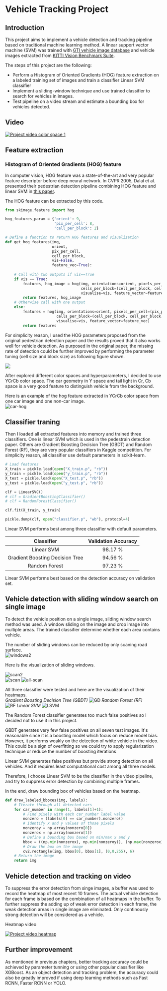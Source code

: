 # **Vehicle Tracking Project**

## Introduction

This project aims to implement a vehicle detection and tracking pipeline based on 
traditional machine learning method. A linear support vector machine (SVM) was trained
with [GTI vehicle image database](https://www.gti.ssr.upm.es/data/Vehicle_database.html)
and vehicle images extracted from [KITTI Vision Benchmark Suite](http://www.cvlibs.net/datasets/kitti/).

The steps of this project are the following:

* Perform a Histogram of Oriented Gradients (HOG) feature extraction on a labeled training set of images and train a classifier Linear SVM classifier
* Implement a sliding-window technique and use trained classifier to search for vehicles in images.
* Test pipeline on a video stream and estimate a bounding box for vehicles detected.

## Video

[![Project video color space 1](https://img.youtube.com/vi/l3lIVtXIZcM/0.jpg)](https://www.youtube.com/watch?v=l3lIVtXIZcM)

## Feature extraction

### Histogram of Oriented Gradients (HOG) feature

In computer vision, HOG feature was a state-of-the-art and very popular feature descriptor 
before deep neural network. In CVPR 2005, Dalal et al. presented their pedestrian detection 
pipeline combining HOG feature and linear SVM in [this paper](https://lear.inrialpes.fr/people/triggs/pubs/Dalal-cvpr05.pdf).

The HOG feature can be extracted by this code.
```python
from skimage.feature import hog

hog_features_param = {'orient': 9,
                      'pix_per_cell': 8,
                      'cell_per_block': 2}

# Define a function to return HOG features and visualization
def get_hog_features(img, 
                     orient,
                     pix_per_cell, 
                     cell_per_block,
                     vis=False, 
                     feature_vec=True):
					 
    # Call with two outputs if vis==True
    if vis == True:
        features, hog_image = hog(img, orientations=orient, pixels_per_cell=(pix_per_cell, pix_per_cell),
                                  cells_per_block=(cell_per_block, cell_per_block), transform_sqrt=True,
                                  visualise=vis, feature_vector=feature_vec)
        return features, hog_image
    # Otherwise call with one output
    else:
        features = hog(img, orientations=orient, pixels_per_cell=(pix_per_cell, pix_per_cell),
                       cells_per_block=(cell_per_block, cell_per_block), transform_sqrt=True,
                       visualise=vis, feature_vector=feature_vec)
        return features
```

For simplicity reason, I used the HOG parameters proposed from the original pedestrian detection paper 
and the results proved that it also works well for vehicle detection. As purposed in the original paper,
the missing rate of detection could be further improved by performing the parameter tuning (cell size and block size) 
as following figure shown.

![](./images/HOG_param.JPG)

After explored different color spaces and hyperparameters, I decided to use YCrCb color space. The car geometry in Y space 
and tail light in Cr, Cb space is a very good feature to distinguish vehicle from the background.

Here is an example of the hog feature extracted in YCrCb color space from one car image and one non-car image. 	
![car-hog](./images/car-hog.jpg)	

## Classifier traning

Then I loaded all extracted features into memory and trained three classifiers. One is linear SVM which is used in the pedestrain detection paper.
Others are Gradient Boosting Decision Tree (GBDT) and Random Forest (RF), they are very popular classifiers in Kaggle competition. For simplicity reason, 
all classifier use default parameters in scikit-learn.

```python
# Load features
X_train = pickle.load(open("X_train.p", "rb"))
y_train = pickle.load(open("y_train.p", "rb"))
X_test = pickle.load(open("X_test.p", "rb"))
y_test = pickle.load(open("y_test.p", "rb"))

clf = LinearSVC()
# clf = GradientBoostingClassifier()
# clf = RandomForestClassifier()

clf.fit(X_train, y_train)

pickle.dump(clf, open("classifier.p", "wb"), protocol=4)
```

Linear SVM performs best among three classifier with default parameters.

| Classifier                       | Validation Accuracy | 
|:--------------------------------:|:-------------------:|
| Linear SVM                       | 98.17 %             |
| Gradient Boosting Decision Tree  | 94.56 %             |
| Random Forest                    | 97.23 %             |

Linear SVM performs best based on the detection accuracy on validation set.

## Vehicle detection with sliding window search on single image

To detect the vehicle position on a single image, sliding window search method was used. A window sliding on the image and crop image into multiple areas. 
The trained classifier determine whether each area contains vehicle.

The number of sliding windows can be reduced by only scaning road surface.	
![windows2](./images/windows-2.jpg)	

Here is the visualization of sliding windows.

![scan2](./images/scan2.jpg)	
![scan](./images/scan.jpg)
![all-scan](./images/all-scan.jpg)

All three classifier were tested and here are the visualization of their heatmaps.	
*Gradient Boosting Decision Tree (GBDT)*
![GD](./images/GD.jpg)
*Random Forest (RF)*	
![RF](./images/RF.jpg)
*Linear SVM*
![LSVM](./images/LSVM.jpg)

The Random Forest classifier generates too much false positives 
so I decided not to use it in this project.

GBDT generates very few false positives on all seven test images. 
It's reasonable since it is a boosting model which focus on reduce model bias.
However, it performs weakly on the detection of white vehicle in the video. 
This could be a sign of overfitting so we could try to apply regularization technique 
or reduce the number of boosting iterations

Linear SVM generates false positives but provide strong detection on all vehicles.
And it requires least computational cost among all three models.

Therefore, I choose Linear SVM to be the classifier in the video pipeline, and try to suppress 
error detection by combining multiple frames.

In the end, draw bounding box of vehicles based on the heatmap.

```python
def draw_labeled_bboxes(img, labels):
    # Iterate through all detected cars
    for car_number in range(1, labels[1]+1):
        # Find pixels with each car_number label value
        nonzero = (labels[0] == car_number).nonzero()
        # Identify x and y values of those pixels
        nonzeroy = np.array(nonzero[0])
        nonzerox = np.array(nonzero[1])
        # Define a bounding box based on min/max x and y
        bbox = ((np.min(nonzerox), np.min(nonzeroy)), (np.max(nonzerox), np.max(nonzeroy)))
        # Draw the box on the image
        cv2.rectangle(img, bbox[0], bbox[1], (0,0,255), 6)
    # Return the image
    return img
```

## Vehicle detection and tracking on video

To suppress the error detection from singe images, a buffer was used to record the heatmap of most recent 10 frames.
The actual vehicle detection for each frame is based on the combination of all heatmaps in the buffer. 
To further suppress the adding up of weak error detection in each frame, the weak detection areas in single image 
are eliminated. Only continously strong detection will be considered as a vehicle.

Heatmap	video	
	
[![Project video heatmap](https://img.youtube.com/vi/CvOSq0J0pzk/0.jpg)](https://www.youtube.com/watch?v=CvOSq0J0pzk)


## Further improvement

As mentioned in previous chapters, better tracking accuracy could be achieved by parameter tunning or using other popular classifier like XGBoost.
As an object detection and tracking problem, the accuracy could also be greatly improved if using deep learning methods such as Fast RCNN, Faster RCNN or YOLO.